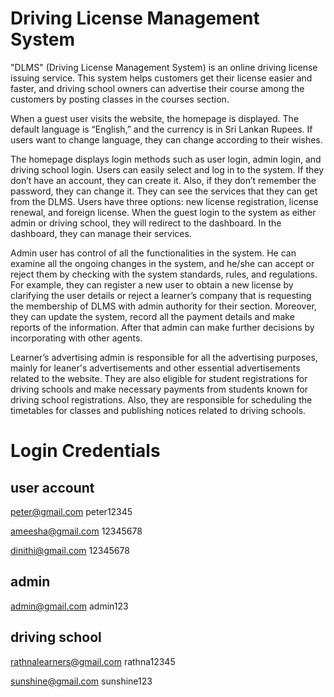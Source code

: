 # Driving License Management System

"DLMS" (Driving License Management System) is an online driving license issuing service. This system helps customers get their license easier and faster, and driving school owners can advertise their course among the customers by posting classes in the courses section.

When a guest user visits the website, the homepage is displayed. The default language is “English,” and the currency is in Sri Lankan Rupees. If users want to change language, they can change according to their wishes. 

The homepage displays login methods such as user login, admin login, and driving school login. Users can easily select and log in to the system. If they don’t have an account, they can create it. Also, if they don’t remember the password, they can change it. They can see the services that they can get from the DLMS. Users have three options: new license registration, license renewal, and foreign license. When the guest login to the system as either admin or driving school, they will redirect to the dashboard. In the dashboard, they can manage their services.

Admin user has control of all the functionalities in the system. He can examine all the ongoing changes in the system, and he/she can accept or reject them by checking with the system standards, rules, and regulations. For example, they can register a new user to obtain a new license by clarifying the user details or reject a learner’s company that is requesting the membership of DLMS with admin authority for their section. Moreover, they can update the system, record all the payment details and make reports of the information. After that admin can make further decisions by incorporating with other agents.

Learner’s advertising admin is responsible for all the advertising purposes, mainly for leaner's advertisements and other essential advertisements related to the website. They are also eligible for student registrations for driving schools and make necessary payments from students known for driving school registrations. Also, they are responsible for scheduling the timetables for classes and publishing notices related to driving schools.


# Login Credentials

## user account
peter@gmail.com 
peter12345

ameesha@gmail.com
12345678

dinithi@gmail.com
12345678

## admin
admin@gmail.com 
admin123

## driving school
rathnalearners@gmail.com 
rathna12345

sunshine@gmail.com
sunshine123